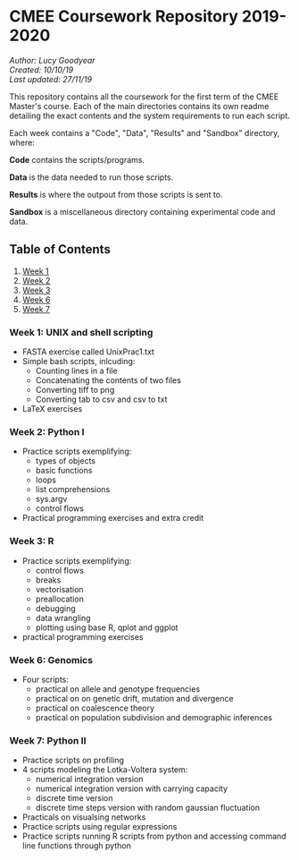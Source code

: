 # CMEE Coursework Repository 2019-2020

*Author: Lucy Goodyear*  
*Created: 10/10/19*  
*Last updated: 27/11/19*

This repository contains all the coursework for the first term of the CMEE Master's course. Each of the main directories contains its own readme detailing the exact contents and the system requirements to run each script.

Each week contains a "Code", "Data", "Results" and "Sandbox" directory, where:

**Code** contains the scripts/programs.

**Data** is the data needed to run those scripts.

**Results** is where the outpout from those scripts is sent to.

**Sandbox** is a miscellaneous directory containing experimental code and data.

## Table of Contents
1. [Week 1](#Week-1:-UNIX-and-bash-scripting)
2. [Week 2](#Week-2:-Python-I)
3. [Week 3](#Week-3:-R)
6. [Week 6](#Week-6:-Genomics) 
7. [Week 7](#Week-7:-Python-II)

### Week 1: UNIX and shell scripting

* FASTA exercise called UnixPrac1.txt
* Simple bash scripts, inlcuding:
    * Counting lines in a file
    * Concatenating the contents of two files
    * Converting tiff to png
    * Converting tab to csv and csv to txt
* LaTeX exercises

### Week 2: Python I

*  Practice scripts exemplifying:
    * types of objects
    * basic functions
    * loops
    * list comprehensions
    * sys.argv
    * control flows
* Practical programming exercises and extra credit

### Week 3: R

* Practice scripts exemplifying:
    * control flows
    * breaks
    * vectorisation
    * preallocation
    * debugging
    * data wrangling
    * plotting using base R, qplot and ggplot
* practical programming exercises

### Week 6: Genomics

* Four scripts: 
    * practical on allele and genotype frequencies
    * practical on on genetic drift, mutation and divergence
    * practical on coalescence theory
    * practical on population subdivision and demographic inferences

### Week 7: Python II

* Practice scripts on profiling
* 4 scripts modeling the Lotka-Voltera system:
    * numerical integration version
    * numerical integration version with carrying capacity
    * discrete time version
    * discrete time steps version with random gaussian fluctuation
* Practicals on visualsing networks
* Practice scripts using regular expressions
* Practice scripts running R scripts from python and accessing command line functions through python



